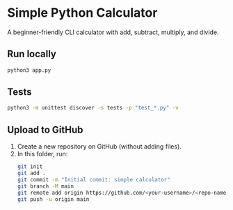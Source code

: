 # Simple Python Calculator

A beginner-friendly CLI calculator with add, subtract, multiply, and divide.

## Run locally

```bash
python3 app.py
```

## Tests
```bash
python3 -m unittest discover -s tests -p "test_*.py" -v
```

## Upload to GitHub
1. Create a new repository on GitHub (without adding files).
2. In this folder, run:
   ```bash
   git init
   git add .
   git commit -m "Initial commit: simple calculator"
   git branch -M main
   git remote add origin https://github.com/<your-username>/<repo-name>.git
   git push -u origin main
   ```
